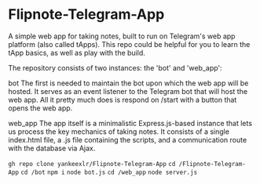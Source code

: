 # Flipnote-Telegram-App
A simple web app for taking notes, built to run on Telegram's web app platform (also called tApps).
This repo could be helpful for you to learn the tApp basics, as well as play with the build. 

The repository consists of two instances: the 'bot' and 'web_app':

bot
The first is needed to maintain the bot upon which the web app will be hosted. It serves as an event listener to the Telegram bot that will host the web app. All it pretty much does is respond on /start with a button that opens the web app.

web_app
The app itself is a minimalistic Express.js-based instance that lets us process the key mechanics of taking notes. It consists of a single index.html file, a .js file containing the scripts, and a communication route with the database via Ajax.



```gh repo clone yankeexlr/Flipnote-Telegram-App```
```cd /Flipnote-Telegram-App```
```cd /bot```
```npm i```
```node bot.js```
```cd /web_app```
```node server.js```



